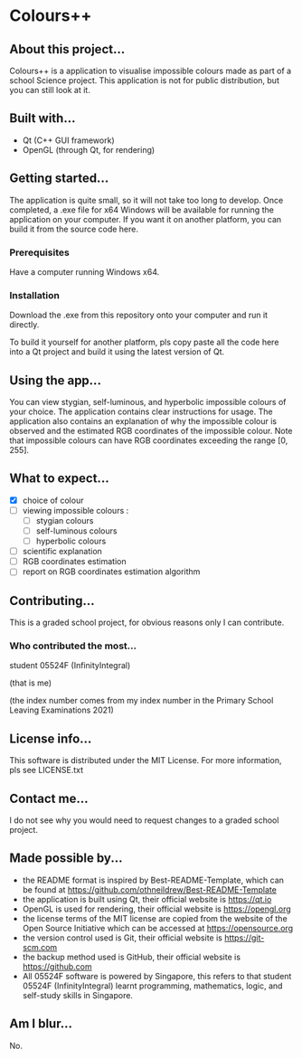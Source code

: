 # Colours++

## About this project...
Colours++ is a application to visualise impossible colours made as part of a school Science project. This application is not for public distribution, but you can still look at it.

## Built with...
- Qt (C++ GUI framework)
- OpenGL (through Qt, for rendering)

## Getting started...
The application is quite small, so it will not take too long to develop. Once completed, a .exe file for x64 Windows will be available for running the application on your computer. If you want it on another platform, you can build it from the source code here.

### Prerequisites
Have a computer running Windows x64.

### Installation
Download the .exe from this repository onto your computer and run it directly.

To build it yourself for another platform, pls copy paste all the code here into a Qt project and build it using the latest version of Qt.

## Using the app...
You can view stygian, self-luminous, and hyperbolic impossible colours of your choice. The application contains clear instructions for usage. The application also contains an explanation of why the impossible colour is observed and the estimated RGB coordinates of the impossible colour. Note that impossible colours can have RGB coordinates exceeding the range [0, 255].

## What to expect...
- [x] choice of colour
- [ ] viewing impossible colours
:
	- [ ] stygian colours
	- [ ] self-luminous colours
	- [ ] hyperbolic colours
- [ ] scientific explanation
- [ ] RGB coordinates estimation
- [ ] report on RGB coordinates estimation algorithm

## Contributing...
This is a graded school project, for obvious reasons only I can contribute.

### Who contributed the most...
student 05524F (InfinityIntegral)

(that is me)

(the index number comes from my index number in the Primary School Leaving Examinations 2021)

## License info...
This software is distributed under the MIT License. For more information, pls see LICENSE.txt

## Contact me...
I do not see why you would need to request changes to a graded school project.

## Made possible by...
- the README format is inspired by Best-README-Template, which can be found at https://github.com/othneildrew/Best-README-Template
- the application is built using Qt, their official website is https://qt.io
- OpenGL is used for rendering, their official website is https://opengl.org
- the license terms of the MIT license are copied from the website of the Open Source Initiative which can be accessed at https://opensource.org
- the version control used is Git, their official website is https://git-scm.com
- the backup method used is GitHub, their official website is https://github.com
- All 05524F software is powered by Singapore, this refers to that student 05524F (InfinityIntegral) learnt programming, mathematics, logic, and self-study skills in Singapore.

## Am I blur...
No.
